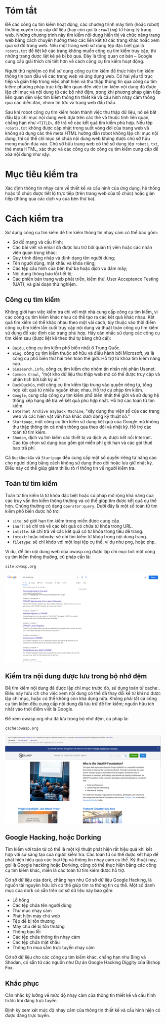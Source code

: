 # Tóm tắt  

Để các công cụ tìm kiếm hoạt động, các chương trình máy tính (hoặc robot) thường xuyên truy cập dữ liệu (hay còn gọi là ```crawling```) từ hàng tỷ trang web. Những chương trình này tìm kiếm nội dung hiển thị và chức năng trang web bằng cách chuyển hướng theo các liên kết từ các trang khác hoặc xem qua sơ đồ trang web. Nếu một trang web sử dụng tệp đặc biệt gọi là `robots.txt` để liệt kê các trang không muốn công cụ tìm kiếm truy cập, thì những trang được liệt kê sẽ bị bỏ qua. Đây là tổng quan cơ bản – Google cung cấp giải thích chi tiết hơn về cách công cụ tìm kiếm hoạt động.

Người thử nghiệm có thể sử dụng công cụ tìm kiếm để thực hiện tìm kiếm thông tin ban đầu về các trang web và ứng dụng web. Có hai yếu tố trực tiếp và gián tiếp trong việc phát hiện và thu thập thông tin qua công cụ tìm kiếm: phương pháp trực tiếp liên quan đến việc tìm kiếm nội dung đã được lập chỉ mục và nội dung từ các bộ nhớ đệm, trong khi phương pháp gián tiếp liên quan đến việc tìm kiếm thông tin thiết kế và cấu hình nhạy cảm thông qua các diễn đàn, nhóm tin tức và trang web đấu thầu.

Sau khi robot công cụ tìm kiếm hoàn thành việc thu thập dữ liệu, nó sẽ bắt đầu lập chỉ mục nội dung web dựa trên các thẻ và thuộc tính liên quan, chẳng hạn như ```<TITLE>```, để trả về các kết quả tìm kiếm phù hợp. Nếu tệp `robots.txt` không được cập nhật trong suốt vòng đời của trang web và không sử dụng các thẻ meta HTML hướng dẫn robot không lập chỉ mục nội dung, thì có thể chỉ mục sẽ chứa nội dung web không được chủ sở hữu mong muốn đưa vào. Chủ sở hữu trang web có thể sử dụng tệp `robots.txt`, thẻ meta HTML, xác thực và các công cụ do công cụ tìm kiếm cung cấp để xóa nội dung như vậy.

# Mục tiêu kiểm tra  

Xác định thông tin nhạy cảm về thiết kế và cấu hình của ứng dụng, hệ thống hoặc tổ chức được tiết lộ trực tiếp (trên trang web của tổ chức) hoặc gián tiếp (thông qua các dịch vụ của bên thứ ba).

# Cách kiểm tra  

Sử dụng công cụ tìm kiếm để tìm kiếm thông tin nhạy cảm có thể bao gồm:

- Sơ đồ mạng và cấu hình;
- Các bài viết và email đã được lưu trữ bởi quản trị viên hoặc các nhân viên quan trọng khác;
- Quy trình đăng nhập và định dạng tên người dùng;
- Tên người dùng, mật khẩu và khóa riêng;
- Các tệp cấu hình của bên thứ ba hoặc dịch vụ đám mây;
- Nội dung thông báo lỗi tiết lộ;
- Các phiên bản trang web phát triển, kiểm thử, User Acceptance Testing (UAT), và giai đoạn thử nghiệm.

## Công cụ tìm kiếm  

Không giới hạn việc kiểm tra chỉ với một nhà cung cấp công cụ tìm kiếm, vì các công cụ tìm kiếm khác nhau có thể tạo ra các kết quả khác nhau. Kết quả tìm kiếm có thể khác nhau theo một vài cách, tùy thuộc vào thời điểm công cụ tìm kiếm lần cuối truy cập nội dung và thuật toán công cụ tìm kiếm sử dụng để xác định các trang phù hợp. Hãy cân nhắc sử dụng các công cụ tìm kiếm sau (được liệt kê theo thứ tự bảng chữ cái):

- `Baidu`, công cụ tìm kiếm phổ biến nhất ở Trung Quốc.
- `Bing`, công cụ tìm kiếm thuộc sở hữu và điều hành bởi Microsoft, và là công cụ phổ biến thứ hai trên toàn thế giới. Hỗ trợ từ khóa tìm kiếm nâng cao.
- `binsearch.info`, công cụ tìm kiếm cho nhóm tin nhắn nhị phân Usenet.
- `Common Crawl`, “một kho dữ liệu thu thập web mở có thể được truy cập và phân tích bởi bất kỳ ai.”
- `DuckDuckGo`, một công cụ tìm kiếm tập trung vào quyền riêng tư, tổng hợp kết quả từ nhiều nguồn khác nhau. Hỗ trợ cú pháp tìm kiếm.
- `Google`, cung cấp công cụ tìm kiếm phổ biến nhất thế giới và sử dụng hệ thống xếp hạng để trả về kết quả phù hợp nhất. Hỗ trợ các toán tử tìm kiếm.
- `Internet Archive Wayback Machine`, “xây dựng thư viện số của các trang web và các hiện vật văn hóa khác dưới dạng kỹ thuật số.”
- `Startpage`, một công cụ tìm kiếm sử dụng kết quả của Google mà không thu thập thông tin cá nhân thông qua theo dõi và nhật ký. Hỗ trợ các toán tử tìm kiếm.
- `Shodan`, dịch vụ tìm kiếm các thiết bị và dịch vụ được kết nối Internet. Các tùy chọn sử dụng bao gồm gói miễn phí giới hạn và các gói thuê bao trả phí.

Cả `DuckDuckGo` và `Startpage` đều cung cấp một số quyền riêng tư nâng cao cho người dùng bằng cách không sử dụng theo dõi hoặc lưu giữ nhật ký. Điều này có thể giúp giảm thiểu rò rỉ thông tin về người kiểm tra.

## Toán tử tìm kiếm  

Toán tử tìm kiếm là từ khóa đặc biệt hoặc cú pháp mở rộng khả năng của các truy vấn tìm kiếm thông thường và có thể giúp tìm được kết quả cụ thể hơn. Chúng thường có dạng `operator:query`. Dưới đây là một số toán tử tìm kiếm phổ biến được hỗ trợ:

- `site`: sẽ giới hạn tìm kiếm trong miền được cung cấp.
- `inurl`: sẽ chỉ trả về các kết quả có chứa từ khóa trong URL.
- `intitle`: sẽ chỉ trả về các kết quả có từ khóa trong tiêu đề trang.
- `intext`: hoặc inbody: sẽ chỉ tìm kiếm từ khóa trong nội dung trang.
- `filetype`: sẽ chỉ khớp với một loại tệp cụ thể, ví dụ như png, hoặc php.

Ví dụ, để tìm nội dung web của owasp.org được lập chỉ mục bởi một công cụ tìm kiếm thông thường, cú pháp cần là:
```
site:owasp.org
```
![alt text](images/1.png)

## Kiểm tra nội dung được lưu trong bộ nhớ đệm  

Để tìm kiếm nội dung đã được lập chỉ mục trước đó, sử dụng toán tử cache:. Điều này hữu ích cho việc xem nội dung có thể đã thay đổi kể từ khi nó được lập chỉ mục, hoặc có thể không còn khả dụng nữa. Không phải tất cả công cụ tìm kiếm đều cung cấp nội dung đã lưu trữ để tìm kiếm; nguồn hữu ích nhất vào thời điểm viết là Google.

Để xem owasp.org như đã lưu trong bộ nhớ đệm, cú pháp là:
```
cache:owasp.org
```
![alt text](images/2.png)

## Google Hacking, hoặc Dorking  

Tìm kiếm với toán tử có thể là một kỹ thuật phát hiện rất hiệu quả khi kết hợp với sự sáng tạo của người kiểm tra. Các toán tử có thể được kết hợp để phát hiện hiệu quả các loại tệp và thông tin nhạy cảm cụ thể. Kỹ thuật này, gọi là Google hacking hoặc Dorking, cũng có thể thực hiện bằng các công cụ tìm kiếm khác, miễn là các toán tử tìm kiếm được hỗ trợ.

Cơ sở dữ liệu của dork, chẳng hạn như Cơ sở dữ liệu Google Hacking, là nguồn tài nguyên hữu ích có thể giúp tìm ra thông tin cụ thể. Một số danh mục của dork có sẵn trên cơ sở dữ liệu này bao gồm:

- Lỗ hổng
- Các tệp chứa tên người dùng
- Thư mục nhạy cảm
- Phát hiện máy chủ web
- Tệp dễ bị tổn thương
- Máy chủ dễ bị tổn thương
- Thông báo lỗi
- Các tệp chứa thông tin nhạy cảm
- Các tệp chứa mật khẩu
- Thông tin mua sắm trực tuyến nhạy cảm

Cơ sở dữ liệu cho các công cụ tìm kiếm khác, chẳng hạn như Bing và Shodan, có sẵn từ các nguồn như Dự án Google Hacking Diggity của Bishop Fox.

## Khắc phục  

Cân nhắc kỹ lưỡng về mức độ nhạy cảm của thông tin thiết kế và cấu hình trước khi đăng trực tuyến.

Định kỳ xem xét mức độ nhạy cảm của thông tin thiết kế và cấu hình hiện có được đăng trực tuyến.

<!-- # Thực nghiệm trên một trang web ví dụ

Thử nghiệm được áp dụng trên trang web quản lý khoá học sinh viên của trường Đại học Phenikaa (đã được giáo viên cho phép): https://canvas.phenikaa-uni.edu.vn/

## Tìm kiếm với Google và DuckDuckGo

- Nhập `canvas.phenikaa-uni.edu.vn` để thực hiện tìm kiếm.
![alt text](images/3.png)
- Kết quả trả về từ Google và DuckDuckGo khá tương tự nhau, bao gồm trang chủ được sử dụng phổ biến nhất và một số trang web có cùng tên miền `phenikaa-uni.edi.vn`

=> Không có thông tin gì đặc biệt


## Sử dụng toán tử tìm kiếm

- Nhập `site:canvas.phenikaa-uni.edu.vn` để thực hiện tìm kiếm.
![alt text](images/4.png)
- Có thể thấy Google trả về thông tin về một số file PDF, cụ thể là tài liệu học tập. Những đường link này có thể nhấn vào và thực hiện tải về tài liệu mà không cần thao tác đăng nhập.

=> Cấu hình ứng dụng web chưa tốt, có thể xảy ra rò rỉ thông tin quan trọng.

## Kiểm tra nội dung lưu trữ trên bộ nhớ đệm

- Nhập `cache:canvas.phenikaa-uni.edu.vn` để kiểm tra các phiên bản cũ hơn của trang web.
![alt text](images/5.png)
- Google trả về lỗi 404, tức Google không tìm thấy bất kỳ thông tin nào liên quan.

=> Không có thông tin gì đặc biệt -->